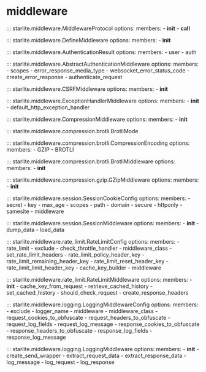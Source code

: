 # middleware

::: starlite.middleware.MiddlewareProtocol
    options:
        members:
            - __init__
            - __call__

::: starlite.middleware.DefineMiddleware
    options:
        members:
            - __init__

::: starlite.middleware.AuthenticationResult
    options:
        members:
            - user
            - auth

::: starlite.middleware.AbstractAuthenticationMiddleware
    options:
        members:
            - scopes
            - error_response_media_type
            - websocket_error_status_code
            - create_error_response
            - authenticate_request

::: starlite.middleware.CSRFMiddleware
    options:
        members:
            - __init__

::: starlite.middleware.ExceptionHandlerMiddleware
    options:
        members:
            - __init__
            - default_http_exception_handler

::: starlite.middleware.CompressionMiddleware
    options:
        members:
            - __init__

::: starlite.middleware.compression.brotli.BrotliMode

::: starlite.middleware.compression.brotli.CompressionEncoding
    options:
        members:
            - GZIP
            - BROTLI

::: starlite.middleware.compression.brotli.BrotliMiddleware
    options:
        members:
            - __init__

::: starlite.middleware.compression.gzip.GZipMiddleware
    options:
        members:
            - __init__

::: starlite.middleware.session.SessionCookieConfig
    options:
        members:
            - secret
            - key
            - max_age
            - scopes
            - path
            - domain
            - secure
            - httponly
            - samesite
            - middleware

::: starlite.middleware.session.SessionMiddleware
    options:
        members:
            - __init__
            - dump_data
            - load_data

::: starlite.middleware.rate_limit.RateLimitConfig
    options:
        members:
            - rate_limit
            - exclude
            - check_throttle_handler
            - middleware_class
            - set_rate_limit_headers
            - rate_limit_policy_header_key
            - rate_limit_remaining_header_key
            - rate_limit_reset_header_key
            - rate_limit_limit_header_key
            - cache_key_builder
            - middleware

::: starlite.middleware.rate_limit.RateLimitMiddleware
    options:
        members:
            - __init__
            - cache_key_from_request
            - retrieve_cached_history
            - set_cached_history
            - should_check_request
            - create_response_headers

::: starlite.middleware.logging.LoggingMiddlewareConfig
    options:
        members:
            - exclude
            - logger_name
            - middleware
            - middleware_class
            - request_cookies_to_obfuscate
            - request_headers_to_obfuscate
            - request_log_fields
            - request_log_message
            - response_cookies_to_obfuscate
            - response_headers_to_obfuscate
            - response_log_fields
            - response_log_message

::: starlite.middleware.logging.LoggingMiddleware
    options:
        members:
            - __init__
            - create_send_wrapper
            - extract_request_data
            - extract_response_data
            - log_message
            - log_request
            - log_response
